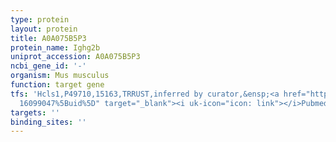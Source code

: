 ```yaml
---
type: protein
layout: protein
title: A0A075B5P3
protein_name: Ighg2b
uniprot_accession: A0A075B5P3
ncbi_gene_id: '-'
organism: Mus musculus
function: target gene
tfs: 'Hcls1,P49710,15163,TRRUST,inferred by curator,&ensp;<a href="https://www.ncbi.nlm.nih.gov/pubmed/?term=11544313;
  16099047%5Buid%5D" target="_blank"><i uk-icon="icon: link"></i>Pubmed</a>'
targets: ''
binding_sites: ''
---
```


